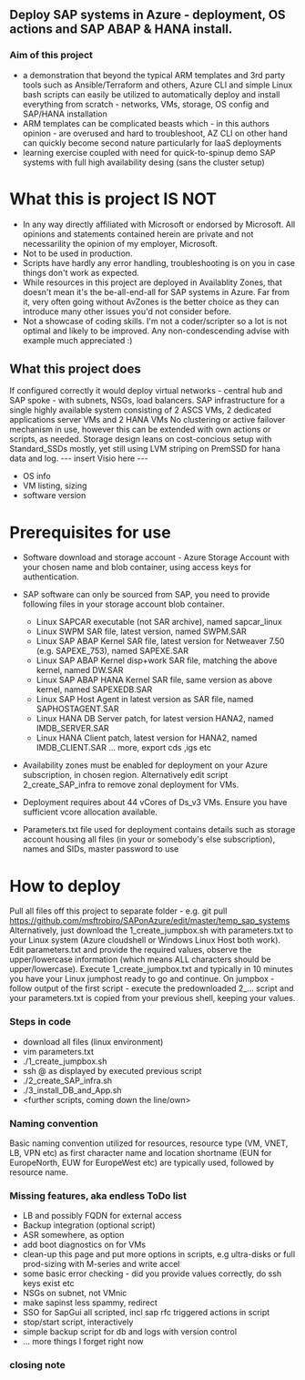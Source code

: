 ## Deploy SAP systems in Azure - deployment, OS actions and SAP ABAP & HANA install.

### Aim of this project
- a demonstration that beyond the typical ARM templates and 3rd party tools such as Ansible/Terraform and others, Azure CLI and simple Linux bash scripts can easily be utilized to automatically deploy and install everything from scratch - networks, VMs, storage, OS config and SAP/HANA installation
- ARM templates can be complicated beasts which - in this authors opinion - are overused and hard to troubleshoot, AZ CLI on other hand can quickly become second nature particularly for IaaS deployments
- learning exercise coupled with need for quick-to-spinup demo SAP systems with full high availability desing (sans the cluster setup)

# What this is project IS NOT
- In any way directly affiliated with Microsoft or endorsed by Microsoft. All opinions and statements contained herein are private and not necessarility the opinion of my employer, Microsoft.
- Not to be used in production. 
- Scripts have hardly any error handling, troubleshooting is on you in case things don't work as expected.
- While resources in this project are deployed in Availablity Zones, that doesn't mean it's the be-all-end-all for SAP systems in Azure. Far from it, very often going without AvZones is the better choice as they can introduce many other issues you'd not consider before.
- Not a showcase of coding skills. I'm not a coder/scripter so a lot is not optimal and likely to be improved. Any non-condescending advise with example much appreciated :)


## What this project does
If configured correctly it would deploy virtual networks - central hub and SAP spoke - with subnets, NSGs, load balancers.
SAP infrastructure for a single highly available system consisting of 2 ASCS VMs, 2 dedicated applications server VMs and 2 HANA VMs
No clustering or active failover mechanism in use, however this can be extended with own actions or scripts, as needed.
Storage design leans on cost-concious setup with Standard_SSDs mostly, yet still using LVM striping on PremSSD for hana data and log.
 --- insert Visio here ---
 - OS info
 - VM listing, sizing
 - software version
 
# Prerequisites for use
- Software download and storage account - Azure Storage Account with your chosen name and blob container, using access keys for authentication.
- SAP software can only be sourced from SAP, you need to provide following files in your storage account blob container. 
    - Linux SAPCAR executable (not SAR archive), named sapcar_linux
    - Linux SWPM SAR file, latest version, named SWPM.SAR
    - Linux SAP ABAP Kernel SAR file, latest version for Netweaver 7.50 (e.g. SAPEXE_753), named SAPEXE.SAR
    - Linux SAP ABAP Kernel disp+work SAR file, matching the above kernel, named DW.SAR
    - Linux SAP ABAP HANA Kernel SAR file, same version as above kernel, named SAPEXEDB.SAR
    - Linux SAP Host Agent in latest version as SAR file, named SAPHOSTAGENT.SAR
    - Linux HANA DB Server patch, for latest version HANA2, named IMDB_SERVER.SAR
    - Linux HANA Client patch, latest version for HANA2, named IMDB_CLIENT.SAR
... more, export cds ,igs etc


- Availability zones must be enabled for deployment on your Azure subscription, in chosen region. Alternatively edit script 2_create_SAP_infra to remove zonal deployment for VMs.
- Deployment requires about 44 vCores of Ds_v3 VMs. Ensure you have sufficient vcore allocation available.
- Parameters.txt file used for deployment contains details such as storage account housing all files (in your or somebody's else subscription), names and SIDs, master password to use

# How to deploy
Pull all files off this project to separate folder - e.g. git pull https://github.com/msftrobiro/SAPonAzure/edit/master/temp_sap_systems
Alternatively, just download the 1_create_jumpbox.sh with parameters.txt to your Linux system (Azure cloudshell or Windows Linux Host both work).
Edit parameters.txt and provide the required values, observe the upper/lowercase information (which means ALL characters should be upper/lowercase).
Execute 1_create_jumpbox.txt and typically in 10 minutes you have your Linux jumphost ready to go and continue.
On jumpbox - follow output of the first script - execute the predownloaded 2_... script and your parameters.txt is copied from your previous shell, keeping your values.

### Steps in code
- download all files (linux environment)
- vim parameters.txt
- ./1_create_jumpbox.sh
- ssh <username>@<jumpbox> as displayed by executed previous script
- ./2_create_SAP_infra.sh
- ./3_install_DB_and_App.sh
- <further scripts, coming down the line/own>

### Naming convention
Basic naming convention utilized for resources, resource type (VM, VNET, LB, VPN etc) as first character name and location shortname (EUN for EuropeNorth, EUW for EuropeWest etc) are typically used, followed by resource name.


### Missing features, aka endless ToDo list
- LB and possibly FQDN for external access
- Backup integration (optional script)
- ASR somewhere, as option
- add boot diagnostics on for VMs
- clean-up this page and put more options in scripts, e.g ultra-disks or full prod-sizing with M-series and write accel
- some basic error checking - did you provide values correctly, do ssh keys exist etc
- NSGs on subnet, not VMnic
- make sapinst less spammy, redirect
- SSO for SapGui all scripted, incl sap rfc triggered actions in script 
- stop/start script, interactively
- simple backup script for db and logs with version control
- ... more things I forget right now


### closing note

